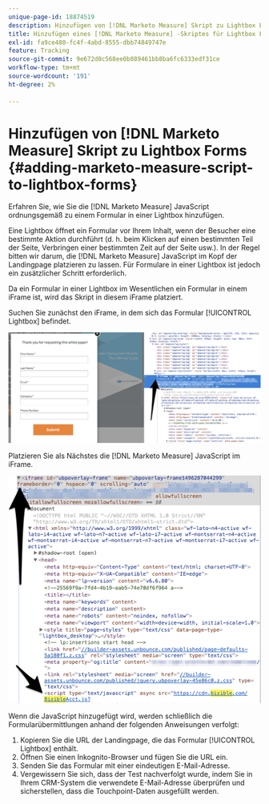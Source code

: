 ```yaml
---
unique-page-id: 18874519
description: Hinzufügen von [!DNL Marketo Measure] Skript zu Lightbox Forms - [!DNL Marketo Measure]
title: Hinzufügen eines [!DNL Marketo Measure] -Skriptes für Lightbox Forms
exl-id: fa9ce480-fc4f-4abd-8555-dbb74849747e
feature: Tracking
source-git-commit: 9e672d0c568ee0b889461bb8ba6fc6333edf31ce
workflow-type: tm+mt
source-wordcount: '191'
ht-degree: 2%

---
```


# Hinzufügen von [!DNL Marketo Measure] Skript zu Lightbox Forms {#adding-marketo-measure-script-to-lightbox-forms}

Erfahren Sie, wie Sie die [!DNL Marketo Measure] JavaScript ordnungsgemäß zu einem Formular in einer Lightbox hinzufügen.

Eine Lightbox öffnet ein Formular vor Ihrem Inhalt, wenn der Besucher eine bestimmte Aktion durchführt (d. h. beim Klicken auf einen bestimmten Teil der Seite, Verbringen einer bestimmten Zeit auf der Seite usw.). In der Regel bitten wir darum, die [!DNL Marketo Measure] JavaScript im Kopf der Landingpage platzieren zu lassen. Für Formulare in einer Lightbox ist jedoch ein zusätzlicher Schritt erforderlich.

Da ein Formular in einer Lightbox im Wesentlichen ein Formular in einem iFrame ist, wird das Skript in diesem iFrame platziert.

Suchen Sie zunächst den iFrame, in dem sich das Formular [!UICONTROL Lightbox] befindet.

![](assets/1.png)

Platzieren Sie als Nächstes die [!DNL Marketo Measure] JavaScript im iFrame.

![](assets/2.png)

Wenn die JavaScript hinzugefügt wird, werden schließlich die Formularübermittlungen anhand der folgenden Anweisungen verfolgt:

1. Kopieren Sie die URL der Landingpage, die das Formular [!UICONTROL Lightbox] enthält.
1. Öffnen Sie einen Inkognito-Browser und fügen Sie die URL ein.
1. Senden Sie das Formular mit einer eindeutigen E-Mail-Adresse.
1. Vergewissern Sie sich, dass der Test nachverfolgt wurde, indem Sie in Ihrem CRM-System die verwendete E-Mail-Adresse überprüfen und sicherstellen, dass die Touchpoint-Daten ausgefüllt werden.

